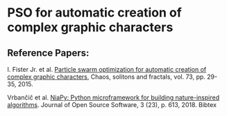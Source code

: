 # PSO for automatic creation of complex graphic characters

## Reference Papers:

I. Fister Jr. et al. [Particle swarm optimization for automatic creation of complex graphic characters](http://iztok-jr-fister.eu/static/publications/1.pdf), Chaos, solitons and fractals, vol. 73, pp. 29-35, 2015.

Vrbančič et al. [NiaPy: Python microframework for building nature-inspired algorithms](http://iztok-jr-fister.eu/static/publications/212.pdf). Journal of Open Source Software, 3 (23), p. 613, 2018. Bibtex

